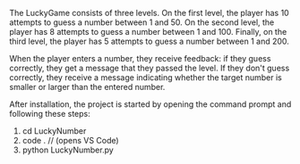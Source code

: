 The LuckyGame consists of three levels. On the first level, the player has 10 attempts to guess a number between 1 and 50. On the second level, the player has 8 attempts to guess a number between 1 and 100. Finally, on the third level, the player has 5 attempts to guess a number between 1 and 200.

When the player enters a number, they receive feedback: if they guess correctly, they get a message that they passed the level. If they don't guess correctly, they receive a message indicating whether the target number is smaller or larger than the entered number.

After installation, the project is started by opening the command prompt and following these steps:

1. cd LuckyNumber
2. code . // (opens VS Code)
3. python LuckyNumber.py

